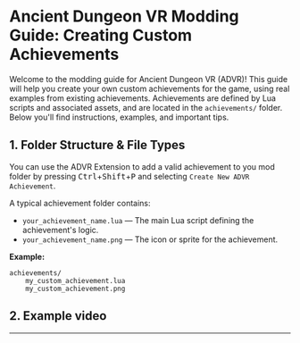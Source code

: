 # Ancient Dungeon VR Modding Guide: Creating Custom Achievements

Welcome to the modding guide for Ancient Dungeon VR (ADVR)! This guide will help you create your own custom achievements for the game, using real examples from existing achievements. Achievements are defined by Lua scripts and associated assets, and are located in the `achievements/` folder. Below you'll find instructions, examples, and important tips.

## 1. Folder Structure & File Types

You can use the ADVR Extension to add a valid achievement to you mod folder by pressing <kbd>Ctrl</kbd>+<kbd>Shift</kbd>+<kbd>P</kbd> and selecting `Create New ADVR Achievement`. 

A typical achievement folder contains:

- `your_achievement_name.lua` — The main Lua script defining the achievement's logic.
- `your_achievement_name.png` — The icon or sprite for the achievement.

**Example:**
```
achievements/
    my_custom_achievement.lua
    my_custom_achievement.png
```

## 2. Example video

---